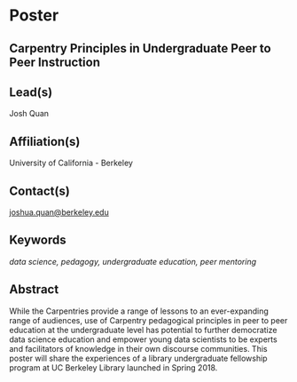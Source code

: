 # Poster

## **Carpentry Principles in Undergraduate Peer to Peer Instruction**

## Lead(s)
Josh Quan

## Affiliation(s)
University of California - Berkeley

## Contact(s)
joshua.quan@berkeley.edu

## Keywords
*data science, pedagogy, undergraduate education, peer mentoring*
 
## Abstract
While the Carpentries provide a range of lessons to an ever-expanding range of audiences, use of Carpentry pedagogical principles in peer to peer education at the undergraduate level has potential to further democratize data science education and empower young data scientists to be experts and facilitators of knowledge in their own discourse communities. This poster will share the experiences of a library undergraduate fellowship program at UC Berkeley Library launched in Spring 2018.
